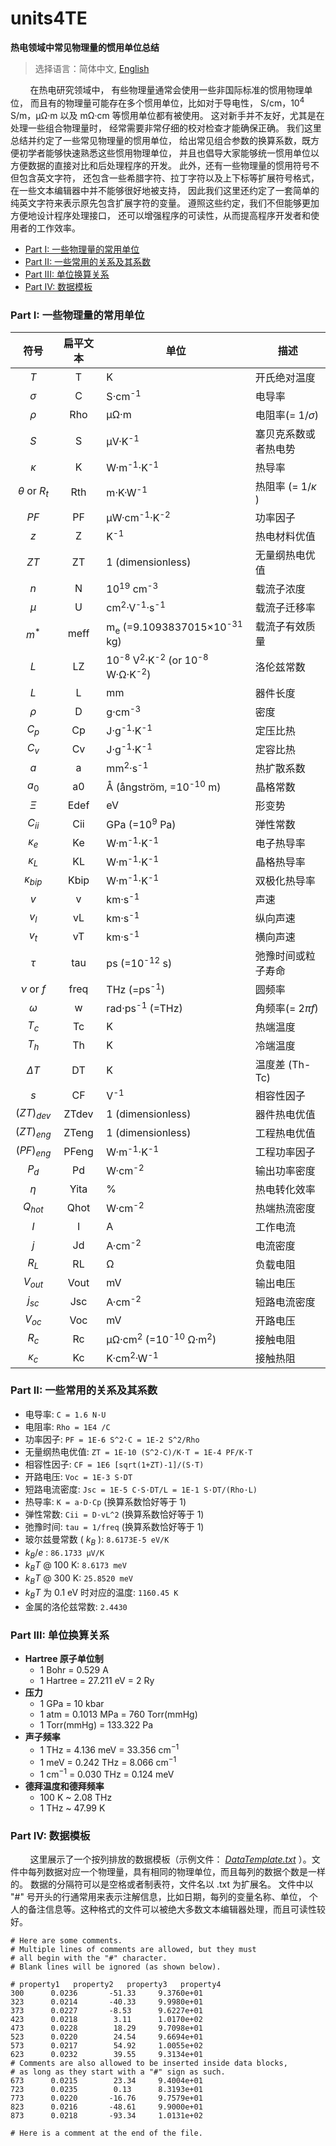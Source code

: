 ﻿# units4TE
**热电领域中常见物理量的惯用单位总结**

> 选择语言：简体中文, [English](README.md)

&nbsp;&nbsp;&nbsp;&nbsp;&nbsp;&nbsp;&nbsp;&nbsp;在热电研究领域中，
有些物理量通常会使用一些非国际标准的惯用物理单位，
而且有的物理量可能存在多个惯用单位，比如对于导电性，
S/cm，10<sup>4</sup> S/m，μΩ·m 以及 mΩ·cm 等惯用单位都有被使用。
这对新手并不友好，尤其是在处理一些组合物理量时，
经常需要非常仔细的校对检查才能确保正确。
我们这里总结并约定了一些常见物理量的惯用单位，
给出常见组合参数的换算系数，既方便初学者能够快速熟悉这些惯用物理单位，
并且也倡导大家能够统一惯用单位以方便数据的直接对比和后处理程序的开发。
此外，还有一些物理量的惯用符号不但包含英文字符，
还包含一些希腊字符、拉丁字符以及上下标等扩展符号格式，
在一些文本编辑器中并不能够很好地被支持，
因此我们这里还约定了一套简单的纯英文字符来表示原先包含扩展字符的变量。
遵照这些约定，我们不但能够更加方便地设计程序处理接口，
还可以增强程序的可读性，从而提高程序开发者和使用者的工作效率。

- [Part I: 一些物理量的常用单位](#part-i-%E4%B8%80%E4%BA%9B%E7%89%A9%E7%90%86%E9%87%8F%E7%9A%84%E5%B8%B8%E7%94%A8%E5%8D%95%E4%BD%8D)
- [Part II: 一些常用的关系及其系数](#part-ii-%E4%B8%80%E4%BA%9B%E5%B8%B8%E7%94%A8%E7%9A%84%E5%85%B3%E7%B3%BB%E5%8F%8A%E5%85%B6%E7%B3%BB%E6%95%B0)
- [Part III: 单位换算关系](#part-iii-%E5%8D%95%E4%BD%8D%E6%8D%A2%E7%AE%97%E5%85%B3%E7%B3%BB)
- [Part IV: 数据模板](#part-iv-%E6%95%B0%E6%8D%AE%E6%A8%A1%E6%9D%BF)


### Part I: 一些物理量的常用单位

| 符号 | 扁平文本 | 单位 | 描述 |
| :----: | :-------: | ---- | ----------- |
| $T$ | T | K | 开氏绝对温度 |
| $\sigma$ | C | S·cm<sup>-1</sup> | 电导率 |
| $\rho$ | Rho | μΩ·m | 电阻率(= $1/\sigma$) |
| $S$ | S | μV·K<sup>-1</sup> | 塞贝克系数或者热电势 |
| $\kappa$ | K | W·m<sup>-1</sup>·K<sup>-1</sup> | 热导率 |
| $\theta$ or $R_{t}$ | Rth | m·K·W<sup>-1</sup> | 热阻率 (= $1/\kappa$ ) |
| $PF$ | PF | μW·cm<sup>-1</sup>·K<sup>-2</sup> | 功率因子 |
| $z$ | Z | K<sup>-1</sup> | 热电材料优值 |
| $ZT$ | ZT | 1 (dimensionless) | 无量纲热电优值 |
| $n$ | N | 10<sup>19</sup> cm<sup>-3</sup> | 载流子浓度 |
| $\mu$ | U | cm<sup>2</sup>·V<sup>-1</sup>·s<sup>-1</sup> | 载流子迁移率 |
| $m^{\ast}$ | meff | m<sub>e</sub> (=9.1093837015×10<sup>-31</sup> kg) | 载流子有效质量 |
| $L$ | LZ | 10<sup>-8</sup> V<sup>2</sup>·K<sup>-2</sup> (or 10<sup>-8</sup> W·Ω·K<sup>-2</sup>) | 洛伦兹常数 |
| $L$ | L | mm | 器件长度 |
| $\rho$ | D | g·cm<sup>-3</sup> | 密度 |
| $C_{p}$ | Cp | J·g<sup>-1</sup>·K<sup>-1</sup> | 定压比热 |
| $C_{v}$ | Cv | J·g<sup>-1</sup>·K<sup>-1</sup> | 定容比热 |
| $a$ | a | mm<sup>2</sup>·s<sup>-1</sup> | 热扩散系数 |
| $a_{0}$ | a0 | Å (ångström, =10<sup>-10</sup> m) | 晶格常数 |
| $\Xi$ | Edef | eV | 形变势 |
| $C_{ii}$ | Cii | GPa (=10<sup>9</sup> Pa) | 弹性常数 |
| $\kappa_{e}$ | Ke | W·m<sup>-1</sup>·K<sup>-1</sup> | 电子热导率 |
| $\kappa_{L}$ | KL | W·m<sup>-1</sup>·K<sup>-1</sup> | 晶格热导率 |
| $\kappa_{bip}$ | Kbip | W·m<sup>-1</sup>·K<sup>-1</sup> | 双极化热导率 |
| $v$ | v | km·s<sup>-1</sup> | 声速 |
| $v_{l}$ | vL | km·s<sup>-1</sup> | 纵向声速 |
| $v_{t}$ | vT | km·s<sup>-1</sup> | 横向声速 |
| $\tau$ | tau | ps (=10<sup>-12</sup> s) | 弛豫时间或粒子寿命 |
| $\nu$ or $f$ | freq | THz (=ps<sup>-1</sup>) | 圆频率 |
| $\omega$ | w | rad·ps<sup>-1</sup> (=THz) | 角频率(= $2\pi f$) |
| $T_{c}$ | Tc | K | 热端温度 |
| $T_{h}$ | Th | K | 冷端温度 |
| $\Delta T$ | DT | K | 温度差 (Th-Tc) |
| $s$ | CF | V<sup>-1</sup> | 相容性因子 |
| $(ZT)_{dev}$ | ZTdev | 1 (dimensionless) | 器件热电优值 |
| $(ZT)_{eng}$ | ZTeng | 1 (dimensionless) | 工程热电优值 |
| $(PF)_{eng}$ | PFeng | W·m<sup>-1</sup>·K<sup>-1</sup> | 工程功率因子 |
| $P_{d}$ | Pd | W·cm<sup>-2</sup> | 输出功率密度 |
| $\eta$ | Yita | % | 热电转化效率 |
| $Q_{hot}$ | Qhot |  W·cm<sup>-2</sup> | 热端热流密度 |
| $I$ | I | A | 工作电流 |
| $j$ | Jd | A·cm<sup>-2</sup> | 电流密度 |
| $R_{L}$ | RL | Ω | 负载电阻 |
| $V_{out}$ | Vout | mV | 输出电压 |
| $j_{sc}$ | Jsc | A·cm<sup>-2</sup> | 短路电流密度 |
| $V_{oc}$ | Voc | mV | 开路电压 |
| $R_{c}$ | Rc | μΩ·cm<sup>2</sup> (=10<sup>-10</sup> Ω·m<sup>2</sup>) | 接触电阻 |
| $\kappa_{c}$ | Kc | K·cm<sup>2</sup>·W<sup>-1</sup> | 接触热阻 |


### Part II: 一些常用的关系及其系数

- 电导率: `C = 1.6 N·U`
- 电阻率: `Rho = 1E4 /C`
- 功率因子: `PF = 1E-6 S^2·C = 1E-2 S^2/Rho`
- 无量纲热电优值: `ZT = 1E-10 (S^2·C)/K·T = 1E-4 PF/K·T`
- 相容性因子: `CF = 1E6 [sqrt(1+ZT)-1]/(S·T)`
- 开路电压: `Voc = 1E-3 S·DT`
- 短路电流密度: `Jsc = 1E-5 C·S·DT/L = 1E-1 S·DT/(Rho·L)`
- 热导率: `K = a·D·Cp` (换算系数恰好等于 1)
- 弹性常数: `Cii = D·vL^2` (换算系数恰好等于 1)
- 弛豫时间: `tau = 1/freq` (换算系数恰好等于 1)
- 玻尔兹曼常数 ( $k_{B}$ ): `8.6173E-5 eV/K`
- $k_{B}/e$ : `86.1733 μV/K`
- $k_{B}T$ @ 100 K: `8.6173 meV`
- $k_{B}T$ @ 300 K: `25.8520 meV`
- $k_{B}T$ 为 0.1 eV 时对应的温度: `1160.45 K`
- 金属的洛伦兹常数: `2.4430`


### Part III: 单位换算关系

- **Hartree 原子单位制**
    - 1 Bohr = 0.529 A
    - 1 Hartree = 27.211 eV = 2 Ry
- **压力**
    - 1 GPa = 10 kbar
    - 1 atm = 0.1013 MPa = 760 Torr(mmHg)
    - 1 Torr(mmHg) = 133.322 Pa
- **声子频率**
    - 1 THz = 4.136 meV = 33.356 cm<sup>−1</sup>
    - 1 meV = 0.242 THz = 8.066 cm<sup>−1</sup>
    - 1 cm<sup>−1</sup> = 0.030 THz = 0.124 meV
- **德拜温度和德拜频率**
    - 100 K ~ 2.08 THz
    - 1 THz ~ 47.99 K


### Part IV: 数据模板

&nbsp;&nbsp;&nbsp;&nbsp;&nbsp;&nbsp;&nbsp;&nbsp;这里展示了一个按列排放的数据模板（示例文件：
*[DataTemplate.txt](DataTemplate.txt)*
）。文件中每列数据对应一个物理量，具有相同的物理单位，而且每列的数据个数是一样的。
数据的分隔符可以是空格或者制表符，文件名以 .txt 为扩展名。
文件中以 "#" 号开头的行通常用来表示注解信息，比如日期，每列的变量名称、单位，
个人的备注信息等。这种格式的文件可以被绝大多数文本编辑器处理，而且可读性较好。

```
# Here are some comments. 
# Multiple lines of comments are allowed, but they must 
# all begin with the "#" character.
# Blank lines will be ignored (as shown below).

# property1   property2   property3   property4
300      0.0236       -51.33     9.3760e+01
323      0.0214       -40.33     9.9980e+01
373      0.0227       -8.53      9.6227e+01
423      0.0218        3.11      1.0170e+02
473      0.0228        18.29     9.7098e+01
523      0.0220        24.54     9.6694e+01
573      0.0217        54.92     1.0055e+02
623      0.0232        39.55     9.3134e+01
# Comments are also allowed to be inserted inside data blocks,
# as long as they start with a "#" sign as such.
673      0.0215        23.34     9.4004e+01
723      0.0235        0.13      8.3193e+01
773      0.0220       -16.76     9.7579e+01
823      0.0216       -48.61     9.9000e+01
873      0.0218       -93.34     1.0131e+02

# Here is a comment at the end of the file.
```

